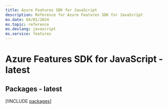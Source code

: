 ```yaml
---
title: Azure Features SDK for JavaScript
description: Reference for Azure Features SDK for JavaScript
ms.date: 04/01/2024
ms.topic: reference
ms.devlang: javascript
ms.service: features
---
```

# Azure Features SDK for JavaScript - latest
## Packages - latest
[!INCLUDE [packages](features-index.md)]